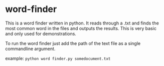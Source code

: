 ﻿# word-finder

This is a word finder written in python. It reads through a .txt and finds the most common word in the files and outputs the results. 
This is very basic and only used for demonstrations.

To run the word finder just add the path of the text file as a single commandline argument. 

example: `python word finder.py somedocument.txt`
